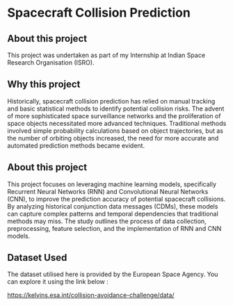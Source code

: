 # Spacecraft Collision Prediction



## About this project

This project was undertaken as part of my Internship at Indian Space Research Organisation (ISRO).

## Why this project

Historically, spacecraft collision prediction has relied on manual tracking and basic statistical methods to identify potential collision risks. The advent of more sophisticated space surveillance networks and the proliferation of space objects necessitated more advanced techniques. Traditional methods involved simple probability calculations based on object trajectories, but as the number of orbiting objects increased, the need for more accurate and automated prediction methods became evident.


## About this project

This project focuses on leveraging machine learning models, specifically Recurrent Neural Networks (RNN) and Convolutional Neural Networks (CNN), to improve the prediction accuracy of potential spacecraft collisions. By analyzing historical conjunction data messages (CDMs), these models can capture complex patterns and temporal dependencies that traditional methods may miss. The study outlines the process of data collection, preprocessing, feature selection, and the implementation of RNN and CNN models.

## Dataset Used

The dataset utilised here is provided by the European Space Agency. You can explore it using the link below :

  https://kelvins.esa.int/collision-avoidance-challenge/data/
